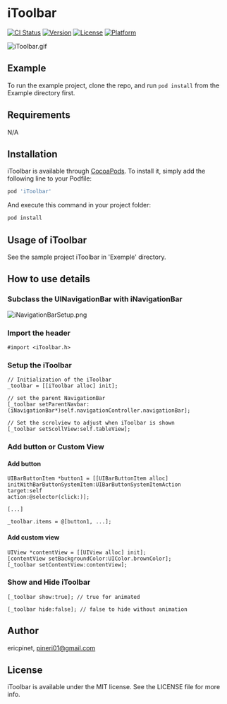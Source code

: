 # iToolbar

[![CI Status](http://img.shields.io/travis/ericpinet/iToolbar.svg?style=flat)](https://travis-ci.org/ericpinet/iToolbar)
[![Version](https://img.shields.io/cocoapods/v/iToolbar.svg?style=flat)](http://cocoapods.org/pods/iToolbar)
[![License](https://img.shields.io/cocoapods/l/iToolbar.svg?style=flat)](http://cocoapods.org/pods/iToolbar)
[![Platform](https://img.shields.io/cocoapods/p/iToolbar.svg?style=flat)](http://cocoapods.org/pods/iToolbar)


![iToolbar.gif](https://github.com/ericpinet/iToolbar/blob/Update-Readme/readme/iToolbar.gif)

## Example

To run the example project, clone the repo, and run `pod install` from the Example directory first.

## Requirements

N/A

## Installation

iToolbar is available through [CocoaPods](http://cocoapods.org). To install
it, simply add the following line to your Podfile:

```ruby
pod 'iToolbar'
```

And execute this command in your project folder:

```ruby
pod install
```

## Usage of iToolbar

See the sample project iToolbar in 'Exemple' directory.

## How to use details

### Subclass the UINavigationBar with iNavigationBar

![iNavigationBarSetup.png](https://github.com/ericpinet/iToolbar/blob/Update-Readme/readme/iNavigationBarSetup.png)

### Import the header

```
#import <iToolbar.h>
```

### Setup the iToolbar

```
// Initialization of the iToolbar
_toolbar = [[iToolbar alloc] init];

// set the parent NavigationBar
[_toolbar setParentNavbar:(iNavigationBar*)self.navigationController.navigationBar];

// Set the scrolview to adjust when iToolbar is shown
[_toolbar setScollView:self.tableView];
```

### Add button or Custom View

#### Add button

```
UIBarButtonItem *button1 = [[UIBarButtonItem alloc] initWithBarButtonSystemItem:UIBarButtonSystemItemAction
target:self
action:@selector(click:)];

[...]

_toolbar.items = @[button1, ...];
```

#### Add custom view

```
UIView *contentView = [[UIView alloc] init];
[contentView setBackgroundColor:UIColor.brownColor];
[_toolbar setContentView:contentView];
```

### Show and Hide iToolbar

```
[_toolbar show:true]; // true for animated

[_toolbar hide:false]; // false to hide without animation
```

## Author

ericpinet, pineri01@gmail.com

## License

iToolbar is available under the MIT license. See the LICENSE file for more info.


